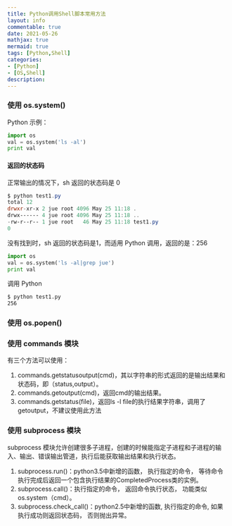 ```yaml
---
title: Python调用Shell脚本常用方法
layout: info
commentable: true
date: 2021-05-26
mathjax: true
mermaid: true
tags: [Python,Shell]
categories: 
- [Python]
- [OS,Shell]
description: 
---
```


### 使用 os.system()

Python 示例：

```python
import os
val = os.system('ls -al')
print val
```

#### 返回的状态码

正常输出的情况下，sh 返回的状态码是 0

```powershell
$ python test1.py
total 12
drwxr-xr-x 2 jue root 4096 May 25 11:18 .
drwx------ 4 jue root 4096 May 25 11:18 ..
-rw-r--r-- 1 jue root   46 May 25 11:18 test1.py
0
```

没有找到时，sh 返回的状态码是1，而适用 Python 调用，返回的是：256

```python
import os
val = os.system('ls -al|grep jue')
print val
```

调用 Python

```bash
$ python test1.py
256
```

### 使用 os.popen()

### 使用 commands 模块

有三个方法可以使用：

1. commands.getstatusoutput(cmd)，其以字符串的形式返回的是输出结果和状态码，即（status,output）。
2. commands.getoutput(cmd)，返回cmd的输出结果。
3. commands.getstatus(file)，返回ls -l file的执行结果字符串，调用了getoutput，不建议使用此方法

### 使用 subprocess 模块

subprocess 模块允许创建很多子进程，创建的时候能指定子进程和子进程的输入、输出、错误输出管道，执行后能获取输出结果和执行状态。

1. subprocess.run()：python3.5中新增的函数， 执行指定的命令， 等待命令执行完成后返回一个包含执行结果的CompletedProcess类的实例。
2. subprocess.call()：执行指定的命令， 返回命令执行状态， 功能类似 os.system（cmd）。
3. subprocess.check_call()：python2.5中新增的函数, 执行指定的命令, 如果执行成功则返回状态码， 否则抛出异常。